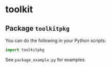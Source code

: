 # toolkit

## Package `toolkitpkg`

You can do the following in your Python scripts:
```python
import toolkitpkg
```

See `package_example.py` for examples.
